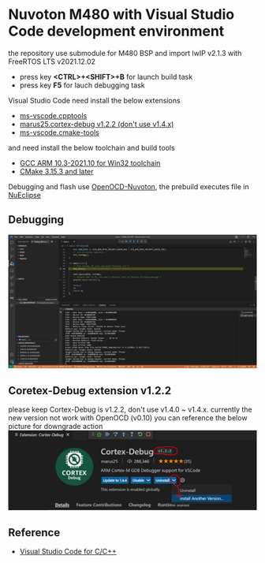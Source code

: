 Nuvoton M480 with Visual Studio Code development environment
===

the repository use submodule for M480 BSP and import lwIP v2.1.3 with FreeRTOS LTS v2021.12.02

* press key **\<CTRL>+\<SHIFT>+B** for launch build task
* press key **F5** for lauch debugging task

Visual Studio Code need install the below extensions
* [ms-vscode.cpptools](https://marketplace.visualstudio.com/items?itemName=ms-vscode.cpptools)
* [marus25.cortex-debug v1.2.2 (don't use v1.4.x)](https://marketplace.visualstudio.com/items?itemName=marus25.cortex-debug)
* [ms-vscode.cmake-tools](https://marketplace.visualstudio.com/items?itemName=ms-vscode.cmake-tools)

and need install the below toolchain and build tools
* [GCC ARM 10.3-2021.10 for Win32 toolchain](https://developer.arm.com/-/media/Files/downloads/gnu-rm/10.3-2021.10/gcc-arm-none-eabi-10.3-2021.10-win32.exe)
* [CMake 3.15.3 and later](https://cmake.org/download/)

Debugging and flash use [OpenOCD-Nuvoton](https://github.com/OpenNuvoton/OpenOCD-Nuvoton), the prebuild executes file in [NuEclipse](https://www.nuvoton.com/tool-and-software/ide-and-compiler/)

Debugging
---
![debugging](docs/DebuggingWithVisualStudio.webp)


Coretex-Debug extension v1.2.2
--
please keep Cortex-Debug is v1.2.2, don't use v1.4.0 ~ v1.4.x.
currently the new version not work with OpenOCD (v0.10)
you can reference the below picture for downgrade action
![Cortex-Debug](docs/CortexDebugExtensions.png)

Reference
---
* [Visual Studio Code for C/C++](https://mcuoneclipse.com/2021/05/01/visual-studio-code-for-c-c-with-arm-cortex-m-part-1/)
